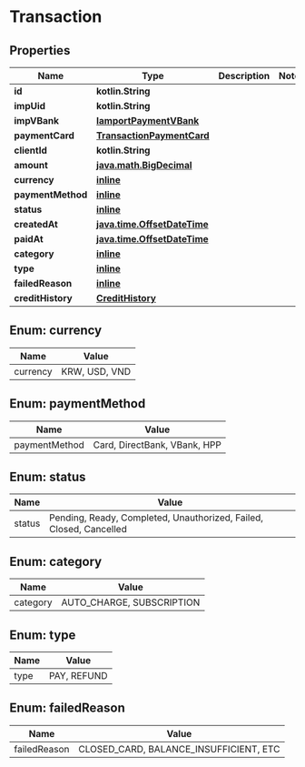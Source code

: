 
# Transaction

## Properties
Name | Type | Description | Notes
------------ | ------------- | ------------- | -------------
**id** | **kotlin.String** |  | 
**impUid** | **kotlin.String** |  | 
**impVBank** | [**IamportPaymentVBank**](IamportPaymentVBank.md) |  | 
**paymentCard** | [**TransactionPaymentCard**](TransactionPaymentCard.md) |  | 
**clientId** | **kotlin.String** |  | 
**amount** | [**java.math.BigDecimal**](java.math.BigDecimal.md) |  | 
**currency** | [**inline**](#Currency) |  | 
**paymentMethod** | [**inline**](#PaymentMethod) |  | 
**status** | [**inline**](#Status) |  | 
**createdAt** | [**java.time.OffsetDateTime**](java.time.OffsetDateTime.md) |  | 
**paidAt** | [**java.time.OffsetDateTime**](java.time.OffsetDateTime.md) |  | 
**category** | [**inline**](#Category) |  | 
**type** | [**inline**](#Type) |  | 
**failedReason** | [**inline**](#FailedReason) |  | 
**creditHistory** | [**CreditHistory**](CreditHistory.md) |  | 


<a id="Currency"></a>
## Enum: currency
Name | Value
---- | -----
currency | KRW, USD, VND


<a id="PaymentMethod"></a>
## Enum: paymentMethod
Name | Value
---- | -----
paymentMethod | Card, DirectBank, VBank, HPP


<a id="Status"></a>
## Enum: status
Name | Value
---- | -----
status | Pending, Ready, Completed, Unauthorized, Failed, Closed, Cancelled


<a id="Category"></a>
## Enum: category
Name | Value
---- | -----
category | AUTO_CHARGE, SUBSCRIPTION


<a id="Type"></a>
## Enum: type
Name | Value
---- | -----
type | PAY, REFUND


<a id="FailedReason"></a>
## Enum: failedReason
Name | Value
---- | -----
failedReason | CLOSED_CARD, BALANCE_INSUFFICIENT, ETC



